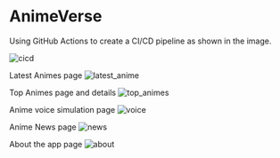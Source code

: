 # AnimeVerse

Using GitHub Actions to create a CI/CD pipeline as shown in the image.

![cicd](https://github.com/MrRfifa/AnimeVerse/assets/101003527/309ff1bc-1a05-4f03-91fb-ad1ac5d6984c)

Latest Animes page 
![latest_anime](https://github.com/MrRfifa/AnimeVerse/assets/101003527/7771ceba-e0ea-4760-9d4b-32af3803806d)

Top Animes page and details
![top_animes](https://github.com/MrRfifa/AnimeVerse/assets/101003527/2fc21a69-0b83-40c3-9f93-fe1d4546cc9c)

Anime voice simulation page
![voice](https://github.com/MrRfifa/AnimeVerse/assets/101003527/71327ae1-1580-47de-a6fa-e8df8798a2da)

Anime News page
![news](https://github.com/MrRfifa/AnimeVerse/assets/101003527/f169968e-1fec-4b2c-85e3-693588ddc865)

About the app page
![about](https://github.com/MrRfifa/AnimeVerse/assets/101003527/d32ee65e-0abf-47b4-8fc6-9fdf59ae8e98)
